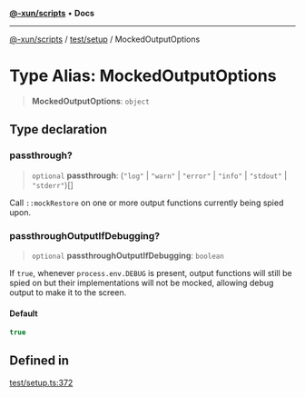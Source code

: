 [**@-xun/scripts**](../../../README.md) • **Docs**

***

[@-xun/scripts](../../../README.md) / [test/setup](../README.md) / MockedOutputOptions

# Type Alias: MockedOutputOptions

> **MockedOutputOptions**: `object`

## Type declaration

### passthrough?

> `optional` **passthrough**: (`"log"` \| `"warn"` \| `"error"` \| `"info"` \| `"stdout"` \| `"stderr"`)[]

Call `::mockRestore` on one or more output functions currently being spied
upon.

### passthroughOutputIfDebugging?

> `optional` **passthroughOutputIfDebugging**: `boolean`

If `true`, whenever `process.env.DEBUG` is present, output functions will
still be spied on but their implementations will not be mocked, allowing
debug output to make it to the screen.

#### Default

```ts
true
```

## Defined in

[test/setup.ts:372](https://github.com/Xunnamius/xscripts/blob/326b67f320920677552b3ade3981268ca8a3447c/test/setup.ts#L372)
